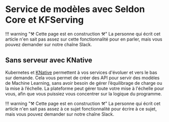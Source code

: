 # Service de modèles avec Seldon Core et KFServing

<!-- prettier-ignore -->
!!! warning "⚒ Cette page est en construction ⚒"
     La personne qui écrit cet article n'en sait pas assez sur
     cette fonctionnalité pour en parler, mais vous pouvez demander sur notre chaîne Slack.

## Sans serveur avec KNative

Kubernetes et [KNative](https://knative.dev/) permettent à vos services d'évoluer et
vers le bas sur demande. Cela vous permet de créer des API pour servir des modèles de Machine Learning,
sans avoir besoin de gérer l’équilibrage de charge ou la mise à l’échelle. La plateforme peut gérer
toute votre mise à l'échelle pour vous, afin que vous puissiez vous concentrer sur la logique du programme.

<!-- prettier-ignore -->
!!! warning "⚒ Cette page est en construction ⚒"
     La personne qui écrit cet article n'en sait pas assez à ce sujet
     fonctionnalité pour écrire à ce sujet, mais vous pouvez demander sur notre chaîne Slack.